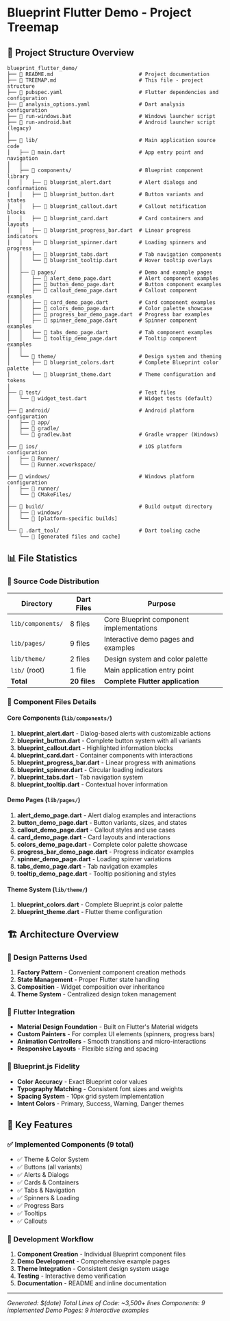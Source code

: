 # Blueprint Flutter Demo - Project Treemap

## 📁 Project Structure Overview

```
blueprint_flutter_demo/
├── 📄 README.md                            # Project documentation
├── 📄 TREEMAP.md                           # This file - project structure
├── 📄 pubspec.yaml                         # Flutter dependencies and configuration
├── 📄 analysis_options.yaml                # Dart analysis configuration
├── 🔧 run-windows.bat                      # Windows launcher script
├── 🔧 run-android.bat                      # Android launcher script (legacy)
│
├── 📂 lib/                                 # Main application source code
│   ├── 📄 main.dart                        # App entry point and navigation
│   │
│   ├── 📂 components/                      # Blueprint component library
│   │   ├── 📄 blueprint_alert.dart         # Alert dialogs and confirmations
│   │   ├── 📄 blueprint_button.dart        # Button variants and states
│   │   ├── 📄 blueprint_callout.dart       # Callout notification blocks
│   │   ├── 📄 blueprint_card.dart          # Card containers and layouts
│   │   ├── 📄 blueprint_progress_bar.dart  # Linear progress indicators
│   │   ├── 📄 blueprint_spinner.dart       # Loading spinners and progress
│   │   ├── 📄 blueprint_tabs.dart          # Tab navigation components
│   │   └── 📄 blueprint_tooltip.dart       # Hover tooltip overlays
│   │
│   ├── 📂 pages/                           # Demo and example pages
│   │   ├── 📄 alert_demo_page.dart         # Alert component examples
│   │   ├── 📄 button_demo_page.dart        # Button component examples
│   │   ├── 📄 callout_demo_page.dart       # Callout component examples
│   │   ├── 📄 card_demo_page.dart          # Card component examples
│   │   ├── 📄 colors_demo_page.dart        # Color palette showcase
│   │   ├── 📄 progress_bar_demo_page.dart  # Progress bar examples
│   │   ├── 📄 spinner_demo_page.dart       # Spinner component examples
│   │   ├── 📄 tabs_demo_page.dart          # Tab component examples
│   │   └── 📄 tooltip_demo_page.dart       # Tooltip component examples
│   │
│   └── 📂 theme/                           # Design system and theming
│       ├── 📄 blueprint_colors.dart        # Complete Blueprint color palette
│       └── 📄 blueprint_theme.dart         # Theme configuration and tokens
│
├── 📂 test/                                # Test files
│   └── 📄 widget_test.dart                 # Widget tests (default)
│
├── 📂 android/                             # Android platform configuration
│   ├── 📂 app/
│   ├── 📂 gradle/
│   └── 🔧 gradlew.bat                      # Gradle wrapper (Windows)
│
├── 📂 ios/                                 # iOS platform configuration
│   ├── 📂 Runner/
│   └── 📂 Runner.xcworkspace/
│
├── 📂 windows/                             # Windows platform configuration
│   ├── 📂 runner/
│   └── 📂 CMakeFiles/
│
├── 📂 build/                               # Build output directory
│   ├── 📂 windows/
│   └── 📂 [platform-specific builds]
│
└── 📂 .dart_tool/                          # Dart tooling cache
    └── 📂 [generated files and cache]
```

## 📊 File Statistics

### 📁 Source Code Distribution

| Directory | Dart Files | Purpose |
|-----------|------------|---------|
| `lib/components/` | 8 files | Core Blueprint component implementations |
| `lib/pages/` | 9 files | Interactive demo pages and examples |
| `lib/theme/` | 2 files | Design system and color palette |
| `lib/` (root) | 1 file | Main application entry point |
| **Total** | **20 files** | **Complete Flutter application** |

### 🎨 Component Files Details

#### Core Components (`lib/components/`)
1. **blueprint_alert.dart** - Dialog-based alerts with customizable actions
2. **blueprint_button.dart** - Complete button system with all variants
3. **blueprint_callout.dart** - Highlighted information blocks
4. **blueprint_card.dart** - Container components with interactions
5. **blueprint_progress_bar.dart** - Linear progress with animations
6. **blueprint_spinner.dart** - Circular loading indicators
7. **blueprint_tabs.dart** - Tab navigation system
8. **blueprint_tooltip.dart** - Contextual hover information

#### Demo Pages (`lib/pages/`)
1. **alert_demo_page.dart** - Alert dialog examples and interactions
2. **button_demo_page.dart** - Button variants, sizes, and states
3. **callout_demo_page.dart** - Callout styles and use cases
4. **card_demo_page.dart** - Card layouts and interactions
5. **colors_demo_page.dart** - Complete color palette showcase
6. **progress_bar_demo_page.dart** - Progress indicator examples
7. **spinner_demo_page.dart** - Loading spinner variations
8. **tabs_demo_page.dart** - Tab navigation examples
9. **tooltip_demo_page.dart** - Tooltip positioning and styles

#### Theme System (`lib/theme/`)
1. **blueprint_colors.dart** - Complete Blueprint.js color palette
2. **blueprint_theme.dart** - Flutter theme configuration

## 🏗️ Architecture Overview

### 🎯 Design Patterns Used

1. **Factory Pattern** - Convenient component creation methods
2. **State Management** - Proper Flutter state handling
3. **Composition** - Widget composition over inheritance
4. **Theme System** - Centralized design token management

### 📱 Flutter Integration

- **Material Design Foundation** - Built on Flutter's Material widgets
- **Custom Painters** - For complex UI elements (spinners, progress bars)
- **Animation Controllers** - Smooth transitions and micro-interactions
- **Responsive Layouts** - Flexible sizing and spacing

### 🎨 Blueprint.js Fidelity

- **Color Accuracy** - Exact Blueprint color values
- **Typography Matching** - Consistent font sizes and weights
- **Spacing System** - 10px grid system implementation
- **Intent Colors** - Primary, Success, Warning, Danger themes

## 🚀 Key Features

### ✅ Implemented Components (9 total)
- ✅ Theme & Color System
- ✅ Buttons (all variants)
- ✅ Alerts & Dialogs
- ✅ Cards & Containers
- ✅ Tabs & Navigation
- ✅ Spinners & Loading
- ✅ Progress Bars
- ✅ Tooltips
- ✅ Callouts

### 🔄 Development Workflow
1. **Component Creation** - Individual Blueprint component files
2. **Demo Development** - Comprehensive example pages
3. **Theme Integration** - Consistent design system usage
4. **Testing** - Interactive demo verification
5. **Documentation** - README and inline documentation

---

*Generated: $(date)*
*Total Lines of Code: ~3,500+ lines*
*Components: 9 implemented*
*Demo Pages: 9 interactive examples*